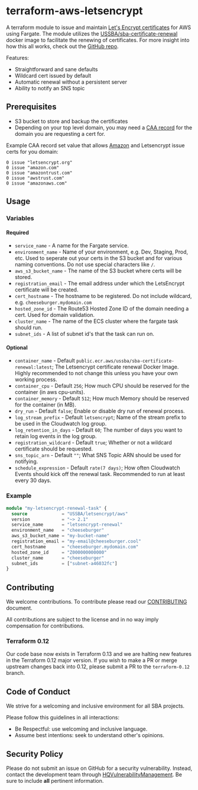 # terraform-aws-letsencrypt

A terraform module to issue and maintain [Let's Encrypt certificates](https://letsencrypt.org/) for AWS using Fargate. The module utilizes the [USSBA/sba-certificate-renewal](https://gallery.ecr.aws/ussba/sba-certificate-renewal) docker image to facilitate the renewing of certificates. For more insight into how this all works, check out the [GitHub repo](https://github.com/USSBA/sba-certificate-renewal).

Features:

* Straightforward and sane defaults
* Wildcard cert issued by default
* Automatic renewal without a persistent server
* Ability to notify an SNS topic

## Prerequisites

* S3 bucket to store and backup the certificates
* Depending on your top level domain, you may need a [CAA record](https://letsencrypt.org/docs/caa/) for the domain you are requesting a cert for.

Example CAA record set value that allows [Amazon](https://docs.aws.amazon.com/acm/latest/userguide/setup-caa.html) and Letsencrypt issue certs for you domain:

```
0 issue "letsencrypt.org"
0 issue "amazon.com"
0 issue "amazontrust.com"
0 issue "awstrust.com"
0 issue "amazonaws.com"
```

## Usage

### Variables

#### Required

* `service_name` - A name for the Fargate service.
* `environment_name` - Name of your environment, e.g. Dev, Staging, Prod, etc. Used to seperate out your certs in the S3 bucket and for various naming conventions. Do not use special characters like `/`.
* `aws_s3_bucket_name` - The name of the S3 bucket where certs will be stored.
* `registration_email` - The email address under which the LetsEncrypt certificate will be created.
* `cert_hostname` - The hostname to be registered. Do not include wildcard, e.g. `cheeseburger.mydomain.com`
* `hosted_zone_id` - The Route53 Hosted Zone ID of the domain needing a cert. Used for domain validation.
* `cluster_name` - The name of the ECS cluster where the fargate task should run.
* `subnet_ids` - A list of subnet id's that the task can run on.

#### Optional

* `container_name` - Default `public.ecr.aws/ussba/sba-certificate-renewal:latest`; The Letsencrypt certificate renewal Docker Image. Highly recommended to not change this unless you have your own working process.
* `container_cpu` - Default `256`; How much CPU should be reserved for the container (in aws cpu-units).
* `container_memory` - Default `512`; How much Memory should be reserved for the container (in MB).
* `dry_run` - Default `false`; Enable or disable dry run of renewal process.
* `log_stream_prefix` - Default `letsencrypt`; Name of the stream prefix to be used in the Cloudwatch log group.
* `log_retention_in_days` - Default `60`; The number of days you want to retain log events in the log group.
* `registration_wildcard` - Default `true`; Whether or not a wildcard certificate should be requested.
* `sns_topic_arn` - Default `""`; What SNS Topic ARN should be used for notifying.
* `schedule_expression` - Default `rate(7 days)`; How often Cloudwatch Events should kick off the renewal task. Recommended to run at least every 30 days.

### Example

```terraform
module "my-letsencrypt-renewal-task" {
  source             = "USSBA/letsencrypt/aws"
  version            = "~> 2.1"
  service_name       = "letsencrypt-renewal"
  environment_name   = "cheeseburger"
  aws_s3_bucket_name = "my-bucket-name"
  registration_email = "my-email@cheeseburger.cool"
  cert_hostname      = "cheeseburger.mydomain.com"
  hosted_zone_id     = "Z000000000000"
  cluster_name       = "cheeseburger"
  subnet_ids         = ["subnet-a46032fc"]
}
```

## Contributing

We welcome contributions.
To contribute please read our [CONTRIBUTING](CONTRIBUTING.md) document.

All contributions are subject to the license and in no way imply compensation for contributions.

### Terraform 0.12

Our code base now exists in Terraform 0.13 and we are halting new features in the Terraform 0.12 major version.  If you wish to make a PR or merge upstream changes back into 0.12, please submit a PR to the `terraform-0.12` branch.

## Code of Conduct

We strive for a welcoming and inclusive environment for all SBA projects.

Please follow this guidelines in all interactions:

* Be Respectful: use welcoming and inclusive language.
* Assume best intentions: seek to understand other's opinions.

## Security Policy

Please do not submit an issue on GitHub for a security vulnerability.
Instead, contact the development team through [HQVulnerabilityManagement](mailto:HQVulnerabilityManagement@sba.gov).
Be sure to include **all** pertinent information.
